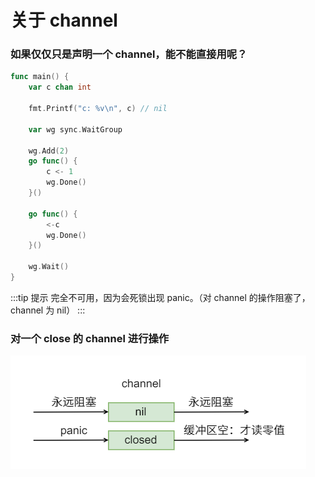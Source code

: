 # 关于 channel

### 如果仅仅只是声明一个 channel，能不能直接用呢？

```go
func main() {
	var c chan int

    fmt.Printf("c: %v\n", c) // nil

	var wg sync.WaitGroup

	wg.Add(2)
	go func() {
		c <- 1
		wg.Done()
	}()

	go func() {
		<-c
		wg.Done()
	}()

	wg.Wait()
}
```

:::tip 提示
完全不可用，因为会死锁出现 panic。（对 channel 的操作阻塞了，channel 为 nil）
:::

### 对一个 close 的 channel 进行操作

![](./image/2022-05-12-18-58-23.png)